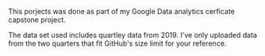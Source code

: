 This porjects was done as part of my Google Data analytics cerficate capstone project. 

The data set used includes quartley data from 2019. I've only uploaded data from the two quarters that fit GitHub's size limit for your reference.
